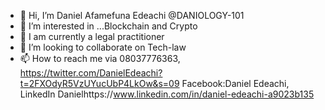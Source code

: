 - 👋 Hi, I’m Daniel Afamefuna Edeachi @DANIOLOGY-101
- 👀 I’m interested in ...Blockchain and Crypto 
- 🌱 I am currently a legal practitioner 
- 💞️ I’m looking to collaborate on Tech-law
- 📫 How to reach me via 08037776363, https://twitter.com/DanielEdeachi?t=2FXOdyR5VzUYucUbP4LkOw&s=09
Facebook:Daniel Edeachi, LinkedIn Danielhttps://www.linkedin.com/in/daniel-edeachi-a9023b135 

<!---
DANIOLOGY-101/DANIOLOGY-101 is a ✨ special ✨ repository because its `README.md` (this file) appears on your GitHub profile.
You can click the Preview link to take a look at your changes.
--->
